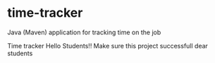 # time-tracker
Java (Maven) application for tracking time on the job

Time tracker
Hello Students!!
Make sure this project successfull dear students
